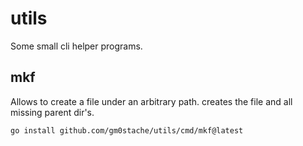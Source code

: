 # utils
Some small cli helper programs.

## mkf
Allows to create a file under an arbitrary path. creates the file and all missing parent dir's.

```shell
go install github.com/gm0stache/utils/cmd/mkf@latest
```
